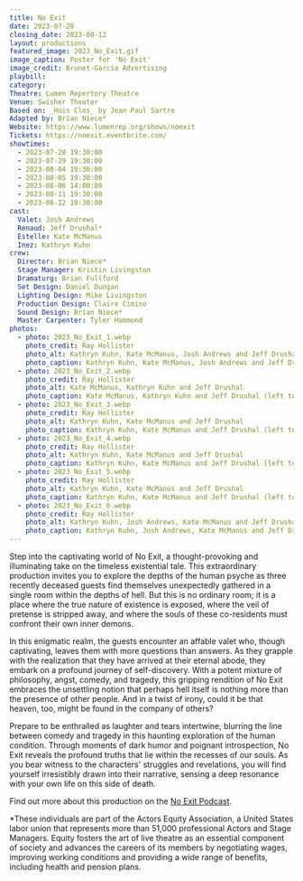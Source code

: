 ```yaml
---
title: No Exit
date: 2023-07-28
closing_date: 2023-08-12
layout: productions
featured_image: 2023_No_Exit.gif
image_caption: Poster for 'No Exit'
image_credit: Brunet-García Advertising
playbill: 
category: 
Theatre: Lumen Repertory Theatre
Venue: Swisher Theater
Based on: _Huis Clos_ by Jean Paul Sartre
Adapted by: Brian Niece*
Website: https://www.lumenrep.org/shows/noexit
Tickets: https://noexit.eventbrite.com/
showtimes:
  - 2023-07-28 19:30:00
  - 2023-07-29 19:30:00
  - 2023-08-04 19:30:00
  - 2023-08-05 19:30:00
  - 2023-08-06 14:00:00
  - 2023-08-11 19:30:00
  - 2023-08-12 19:30:00
cast:
  Valet: Josh Andrews
  Renaud: Jeff Drushal*
  Estelle: Kate McManus
  Inez: Kathryn Kuhn
crew:
  Director: Brian Niece*
  Stage Manager: Kristin Livingston
  Dramaturg: Brian Fullford
  Set Design: Daniel Dungan
  Lighting Design: Mike Livingston
  Production Design: Claire Cimino
  Sound Design: Brian Niece*
  Master Carpenter: Tyler Hammond
photos:
  - photo: 2023_No_Exit_1.webp
    photo_credit: Ray Hollister
    photo_alt: Kathryn Kuhn, Kate McManus, Josh Andrews and Jeff Drushal
    photo_caption: Kathryn Kuhn, Kate McManus, Josh Andrews and Jeff Drushal (left to right)
  - photo: 2023_No_Exit_2.webp
    photo_credit: Ray Hollister
    photo_alt: Kate McManus, Kathryn Kuhn and Jeff Drushal
    photo_caption: Kate McManus, Kathryn Kuhn and Jeff Drushal (left to right)
  - photo: 2023_No_Exit_3.webp
    photo_credit: Ray Hollister
    photo_alt: Kathryn Kuhn, Kate McManus and Jeff Drushal
    photo_caption: Kathryn Kuhn, Kate McManus and Jeff Drushal (left to right)
  - photo: 2023_No_Exit_4.webp
    photo_credit: Ray Hollister
    photo_alt: Kathryn Kuhn, Kate McManus and Jeff Drushal
    photo_caption: Kathryn Kuhn, Kate McManus and Jeff Drushal (left to right)
  - photo: 2023_No_Exit_5.webp
    photo_credit: Ray Hollister
    photo_alt: Kathryn Kuhn, Kate McManus and Jeff Drushal
    photo_caption: Kathryn Kuhn, Kate McManus and Jeff Drushal (left to right)
  - photo: 2023_No_Exit_6.webp
    photo_credit: Ray Hollister
    photo_alt: Kathryn Kuhn, Josh Andrews, Kate McManus and Jeff Drushal
    photo_caption: Kathryn Kuhn, Josh Andrews, Kate McManus and Jeff Drushal (left to right)
---
```

Step into the captivating world of No Exit, a thought-provoking and illuminating take on the timeless existential tale. This extraordinary production invites you to explore the depths of the human psyche as three recently deceased guests find themselves unexpectedly gathered in a single room within the depths of hell. But this is no ordinary room; it is a place where the true nature of existence is exposed, where the veil of pretense is stripped away, and where the souls of these co-residents must confront their own inner demons.

In this enigmatic realm, the guests encounter an affable valet who, though captivating, leaves them with more questions than answers. As they grapple with the realization that they have arrived at their eternal abode, they embark on a profound journey of self-discovery. With a potent mixture of philosophy, angst, comedy, and tragedy, this gripping rendition of No Exit embraces the unsettling notion that perhaps hell itself is nothing more than the presence of other people. And in a twist of irony, could it be that heaven, too, might be found in the company of others?

Prepare to be enthralled as laughter and tears intertwine, blurring the line between comedy and tragedy in this haunting exploration of the human condition. Through moments of dark humor and poignant introspection, No Exit reveals the profound truths that lie within the recesses of our souls. As you bear witness to the characters' struggles and revelations, you will find yourself irresistibly drawn into their narrative, sensing a deep resonance with your own life on this side of death.

Find out more about this production on the [No Exit Podcast](https://www.youtube.com/watch?v=0ZieSlqSq9k).

*These individuals are part of the Actors Equity Association, a United States labor union that represents more than 51,000 professional Actors and Stage Managers. Equity fosters the art of live theatre as an essential component of society and advances the careers of its members by negotiating wages, improving working conditions and providing a wide range of benefits, including health and pension plans. 
